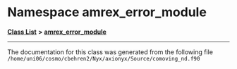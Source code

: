 
# Namespace amrex\_error\_module


[**Class List**](annotated.md) **>** [**amrex\_error\_module**](namespaceamrex__error__module.md)





























------------------------------
The documentation for this class was generated from the following file `/home/uni06/cosmo/cbehren2/Nyx/axionyx/Source/comoving_nd.f90`
